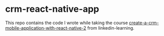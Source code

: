 # crm-react-native-app

This repo contains the code I wrote while taking the course [create-a-crm-mobile-application-with-react-native-2](https://www.linkedin.com/learning/create-a-crm-mobile-application-with-react-native-2) from linkedin-learning.
